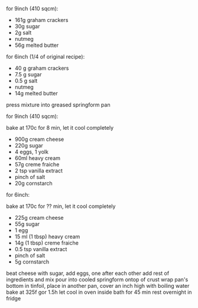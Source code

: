 for 9inch (410 sqcm):

* 161g graham crackers
* 30g sugar
* 2g salt
* nutmeg
* 56g melted butter

for 6inch (1/4 of original recipe):

* 40 g graham crackers
* 7.5 g sugar
* 0.5 g salt
* nutmeg
* 14g melted butter

press mixture into greased springform pan

for 9inch (410 sqcm):

bake at 170c for 8 min, let it cool completely

* 900g cream cheese
* 220g sugar
* 4 eggs, 1 yolk
* 60ml heavy cream
* 57g creme fraiche
* 2 tsp vanilla extract
* pinch of salt
* 20g cornstarch

for 6inch:

bake at 170c for ?? min, let it cool completely

* 225g cream cheese
* 55g sugar
* 1 egg
* 15 ml (1 tbsp) heavy cream
* 14g (1 tbsp) creme fraiche
* 0.5 tsp vanilla extract
* pinch of salt
* 5g cornstarch

beat cheese with sugar, add eggs, one after each other
add rest of ingredients and mix
pour into cooled springform ontop of crust
wrap pan's bottom in tinfoil, place in another pan, cover an inch high with boiling water
bake at 325f gor 1.5h
let cool in oven inside bath for 45 min
rest overnight in fridge







